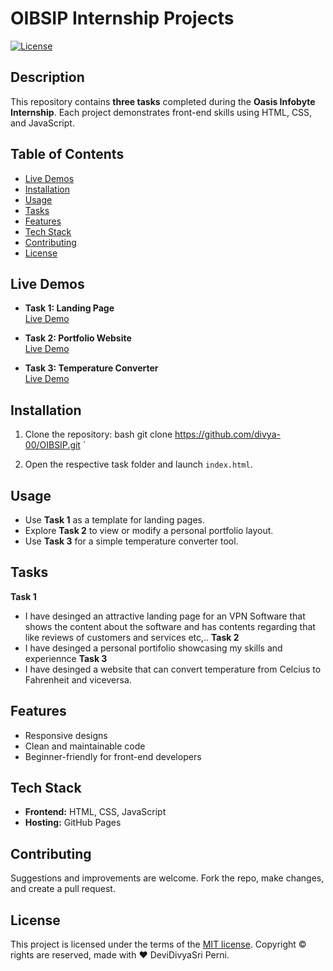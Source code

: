 # OIBSIP Internship Projects

[![License](https://img.shields.io/badge/license-MIT-blue.svg)](https://opensource.org/licenses/MIT)

## Description

This repository contains **three tasks** completed during the **Oasis Infobyte Internship**. Each project demonstrates front-end skills using HTML, CSS, and JavaScript.

## Table of Contents

- [Live Demos](#live-demos)
- [Installation](#installation)
- [Usage](#usage)
- [Tasks](#tasks)
- [Features](#features)
- [Tech Stack](#tech-stack)
- [Contributing](#contributing)
- [License](#license)

## Live Demos

- **Task 1: Landing Page**  
  [Live Demo](https://divya-00.github.io/OIBSIP/Task-1/)

- **Task 2: Portfolio Website**  
  [Live Demo](https://divya-00.github.io/OIBSIP/Task-2/)

- **Task 3: Temperature Converter**  
  [Live Demo](https://divya-00.github.io/OIBSIP/Task-3/)

## Installation

1. Clone the repository:
   bash
   git clone https://github.com/divya-00/OIBSIP.git
`

2. Open the respective task folder and launch `index.html`.

## Usage

* Use **Task 1** as a template for landing pages.
* Explore **Task 2** to view or modify a personal portfolio layout.
* Use **Task 3** for a simple temperature converter tool.

## Tasks

**Task 1**
* I have desinged an attractive landing page for an VPN Software that shows the content about the software and has contents regarding that like reviews of customers and services etc,..
**Task 2**
* I have desinged a personal portifolio showcasing my skills and experiennce
**Task 3**
* I have desinged a website that can convert temperature from Celcius to Fahrenheit and viceversa.

## Features

* Responsive designs
* Clean and maintainable code
* Beginner-friendly for front-end developers

## Tech Stack

* **Frontend:** HTML, CSS, JavaScript
* **Hosting:** GitHub Pages

## Contributing

Suggestions and improvements are welcome. Fork the repo, make changes, and create a pull request.

## License


This project is licensed under the terms of the [MIT license](LICENSE).
Copyright © rights are reserved, made with :heart: DeviDivyaSri Perni.
